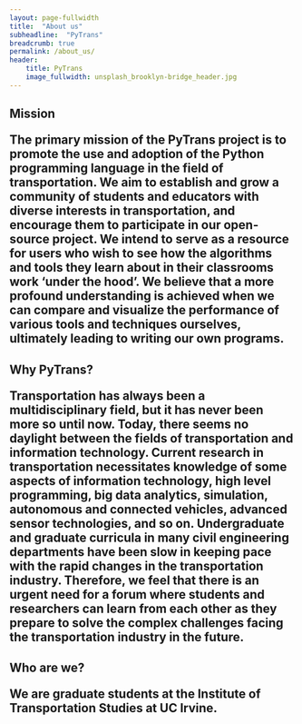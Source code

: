```yaml
---
layout: page-fullwidth
title:  "About us"
subheadline:  "PyTrans"
breadcrumb: true
permalink: /about_us/
header:
    title: PyTrans
    image_fullwidth: unsplash_brooklyn-bridge_header.jpg
---
```

<h2> Mission

The primary mission of the PyTrans project is to promote the use and adoption of the Python programming language in the field of transportation. We aim to establish and grow a community of students and educators with diverse interests in transportation, and encourage them to participate in our open-source project. We intend to serve as a resource for users who wish to see how the algorithms and tools they learn about in their classrooms work ‘under the hood’. We believe that a more profound understanding is achieved when we can compare and visualize the performance of various tools and techniques ourselves, ultimately leading to writing our own programs.

<h2> Why PyTrans?

Transportation has always been a multidisciplinary field, but it has never been more so until now. Today, there seems no daylight between the fields of transportation and information technology. Current research in transportation necessitates knowledge of some aspects of information technology, high level programming, big data analytics, simulation, autonomous and connected vehicles, advanced sensor technologies, and so on. Undergraduate and graduate curricula in many civil engineering departments have been slow in keeping pace with the rapid changes in the transportation industry. Therefore, we feel that there is an urgent need for a forum where students and researchers can learn from each other as they prepare to solve the complex challenges facing the transportation industry in the future. 

<h2> Who are we?
	
We are graduate students at the Institute of Transportation Studies at UC Irvine.
